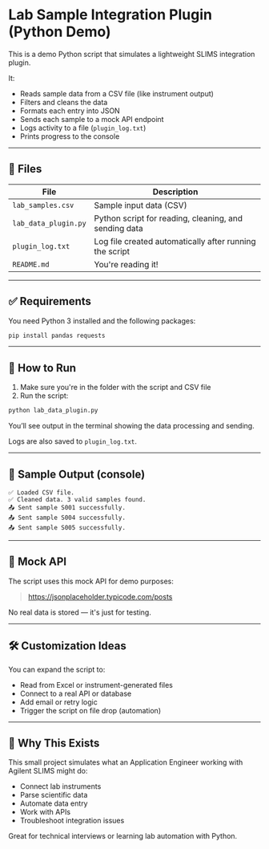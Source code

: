 # Lab Sample Integration Plugin (Python Demo)

This is a demo Python script that simulates a lightweight SLIMS integration plugin.

It:
- Reads sample data from a CSV file (like instrument output)
- Filters and cleans the data
- Formats each entry into JSON
- Sends each sample to a mock API endpoint
- Logs activity to a file (`plugin_log.txt`)
- Prints progress to the console

---

## 📁 Files

| File | Description |
|------|-------------|
| `lab_samples.csv` | Sample input data (CSV) |
| `lab_data_plugin.py` | Python script for reading, cleaning, and sending data |
| `plugin_log.txt` | Log file created automatically after running the script |
| `README.md` | You're reading it! |

---

## ✅ Requirements

You need Python 3 installed and the following packages:

```bash
pip install pandas requests
```

---

## 🚀 How to Run

1. Make sure you're in the folder with the script and CSV file
2. Run the script:

```bash
python lab_data_plugin.py
```

You’ll see output in the terminal showing the data processing and sending.

Logs are also saved to `plugin_log.txt`.

---

## 🧪 Sample Output (console)

```
✅ Loaded CSV file.
✅ Cleaned data. 3 valid samples found.
📤 Sent sample S001 successfully.
📤 Sent sample S004 successfully.
📤 Sent sample S005 successfully.
```

---

## 📡 Mock API

The script uses this mock API for demo purposes:
> https://jsonplaceholder.typicode.com/posts

No real data is stored — it's just for testing.

---

## 🛠️ Customization Ideas

You can expand the script to:
- Read from Excel or instrument-generated files
- Connect to a real API or database
- Add email or retry logic
- Trigger the script on file drop (automation)

---

## 💬 Why This Exists

This small project simulates what an Application Engineer working with Agilent SLIMS might do:
- Connect lab instruments
- Parse scientific data
- Automate data entry
- Work with APIs
- Troubleshoot integration issues

Great for technical interviews or learning lab automation with Python.
